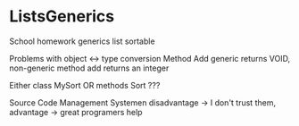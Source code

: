 # ListsGenerics
School homework generics list sortable

Problems with object <-> type conversion
Method Add generic returns VOID, non-generic method add returns an integer

Either class MySort <T> OR methods Sort <T> ???

Source Code Management Systemen
  disadvantage -> I don't trust them,
      advantage -> great programers help 
                              

